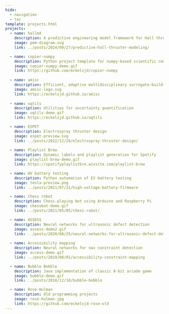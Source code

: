 ```yaml
---
hide:
  - navigation
  - toc
template: projects.html
projects:
  - name: hallmd
    description: A predictive engineering model framework for Hall thrusters
    image: pem-diagram.svg
    link: ../posts/2024/09/27/predictive-hall-thruster-modeling/

  - name: copier-numpy
    description: Python project template for numpy-based scientific computing projects
    image: copier-numpy-demo.gif
    link: https://github.com/eckelsjd/copier-numpy
    
  - name: amisc
    description: Efficient, adaptive multidisciplinary surrogate-building framework
    image: amisc-logo.svg
    link: https://eckelsjd.github.io/amisc
    
  - name: uqtils
    description: Utilities for uncertainty quantification
    image: uqtils-demo.gif
    link: https://eckelsjd.github.io/uqtils

  - name: ESPET
    description: Electrospray thruster design
    image: espet-preview.svg
    link: ../posts/2022/12/28/electrospray-thruster-design/
    
  - name: Playlist Brew
    description: Dynamic labels and playlist generation for Spotify
    image: playlist-brew-demo.gif
    link: https://spotifyplaylistbre.wixsite.com/playlist-brew

  - name: HV battery testing
    description: Python automation of EV battery testing
    image: tesla-preview.png
    link: ../posts/2021/07/31/high-voltage-battery-firmware

  - name: Chess robot
    description: Chess-playing bot using Arduino and Raspberry Pi
    image: chessbot-demo.gif
    link: ../posts/2021/05/05/chess-robot/

  - name: ASSESS
    description: Neural networks for ultrasonic defect detection
    image: assess-demo2.gif
    link: ../posts/2020/08/25/neural-networks-for-ultrasonic-defect-detection
    
  - name: Accessibility mapping
    description: Neural networks for nav constraint detection
    image: access-demo.gif
    link: ../posts/2019/08/01/accessibility-constraint-mapping

  - name: Bubble Bobble
    description: Java implementation of classic 8-bit arcade game
    image: bubble-demo.gif
    link: ../posts/2018/12/10/bubble-bobble

  - name: Rose-Hulman
    description: Old programming projects
    image: rose-hulman.jpg
    link: https://github.com/eckelsjd-rose-old
---
```

